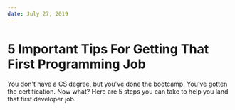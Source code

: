 ```yaml
---
date: July 27, 2019
---
```


# 5 Important Tips For Getting That First Programming Job

You don't have a CS degree, but you've done the bootcamp. You've gotten the certification. Now what? Here are 5 steps you 
can take to help you land that first developer job.
<!--more-->


